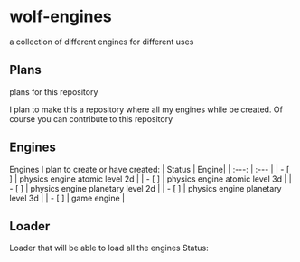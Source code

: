 # wolf-engines
a collection of different engines for different uses

## Plans

plans for this repository

I plan to make this a repository where all my engines while be created. Of course you can contribute to this repository


## Engines

Engines I plan to create or have created:
| Status | Engine|
| :---: | :--- |
| -	[ ] | physics engine atomic level 2d |
| -	[ ] | physics engine atomic level 3d |
| -	[ ] | physics engine planetary level 2d |
| -	[ ] | physics engine planetary level 3d |
| -	[ ] | game engine |

## Loader

Loader that will be able to load all the engines
Status: 
